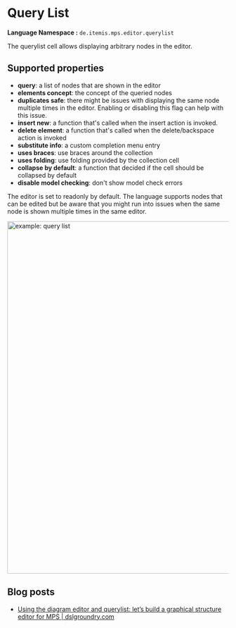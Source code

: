 # Query List

**Language Namespace :** `de.itemis.mps.editor.querylist`

The querylist cell allows displaying arbitrary nodes in the editor.

## Supported properties

- **query**: a list of nodes that are shown in the editor
- **elements concept**: the concept of the queried nodes
- **duplicates safe**: there might be issues with displaying the same node multiple times in the editor. Enabling or disabling 
 this flag can help with this issue.
- **insert new**: a function that's called when the insert action is invoked.
- **delete element**: a function that's called when the delete/backspace action is invoked
- **substitute info**: a custom completion menu entry
- **uses braces**: use braces around the collection
- **uses folding**: use folding provided by the collection cell
- **collapse by default**: a function that decided if the cell should be collapsed by default
- **disable model checking**: don't show model check errors

The editor is set to readonly by default. The language supports nodes that can be edited but be aware that you might
run into issues when the same node is shown multiple times in the same editor.

<img alt="example: query list" src="../../img/querylist_cell_example.png" width="800px" />

## Blog posts

- [Using the diagram editor and querylist: let’s build a graphical structure editor for MPS | dslgroundry.com](https://dslfoundry.com/using-the-diagram-editor-and-querylist-lets-build-a-graphical-structure-editor-for-mps/)